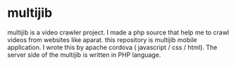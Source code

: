# multijib
multijib is a  video crawler project. I made a php source that help me to crawl videos from websites like aparat. this repository is multijib mobile application.
I wrote this by apache cordova ( javascript / css / html).
The server side of the multijib is written in PHP language.
